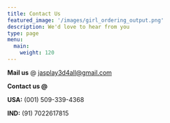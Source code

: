 ```yaml
---
title: Contact Us
featured_image: '/images/girl_ordering_output.png'
description: We'd love to hear from you
type: page
menu:
  main:
    weight: 120
---
```


**Mail us** @ jasplay3d4all@gmail.com

**Contact us @**

  **USA:** (001) 509-339-4368
  
  **IND:** (91) 7022617815
